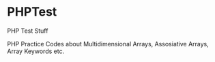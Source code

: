 # PHPTest
PHP Test Stuff

PHP Practice Codes about Multidimensional Arrays, Assosiative Arrays, Array Keywords etc.
